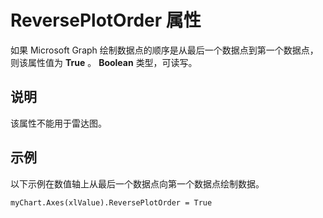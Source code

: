 
# ReversePlotOrder 属性

如果 Microsoft Graph 绘制数据点的顺序是从最后一个数据点到第一个数据点，则该属性值为  **True** 。 **Boolean** 类型，可读写。


## 说明

该属性不能用于雷达图。


## 示例

以下示例在数值轴上从最后一个数据点向第一个数据点绘制数据。


```
myChart.Axes(xlValue).ReversePlotOrder = True
```

